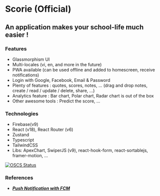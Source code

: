 # Scorie (Official)

## An application makes your school-life much easier !

### Features

- Glassmorphism UI
- Multi-locales (vi, en, and more in the future)
- PWA available (can be used offline and added to homescreen, receive notifications)
- Login with Google, Facebook, Email & Password
- Plenty of features : quotes, scores, notes, ... (drag and drop notes, create / read / update / delete, share, ...)
- Analytics feature : Bar chart, Polar chart, Radar chart is out of the box
- Other awesome tools : Predict the score, ...

### Technologies

- Firebase(v9)
- React (v18), React Router (v6)
- Zustand
- Typescript
- TailwindCSS
- Libs: ApexChart, SwiperJS (v9), react-hook-form, react-sortablejs, framer-motion, ...

[![OSCS Status](https://www.oscs1024.com/platform/badge/yuran1811/Scorie.svg?size=small)](https://www.oscs1024.com/project/yuran1811/Scorie?ref=badge_small)

### References

- [**_Push Notification with FCM_**](https://blog.logrocket.com/push-notifications-react-firebase/)
